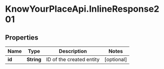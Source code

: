 # KnowYourPlaceApi.InlineResponse201

## Properties

| Name   | Type       | Description              | Notes      |
| ------ | ---------- | ------------------------ | ---------- |
| **id** | **String** | ID of the created entity | [optional] |
